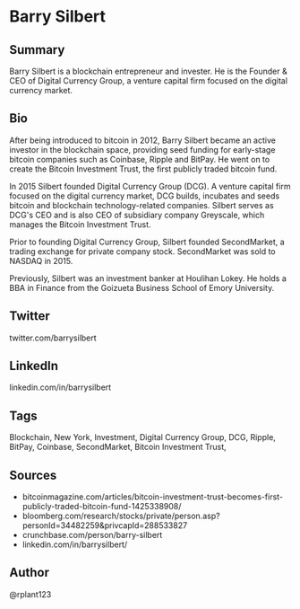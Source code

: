 # Barry Silbert

## Summary
Barry Silbert is a blockchain entrepreneur and invester. He is the Founder & CEO of Digital Currency Group, a venture capital firm focused on the digital currency market. 

## Bio
After being introduced to bitcoin in 2012, Barry Silbert became an active investor in the blockchain space, providing seed funding for early-stage bitcoin companies such as Coinbase, Ripple and BitPay. He went on to create the Bitcoin Investment Trust, the first publicly traded bitcoin fund.

In 2015 Silbert founded Digital Currency Group (DCG). A venture capital firm focused on the digital currency market, DCG builds, incubates and seeds bitcoin and blockchain technology-related companies. Silbert serves as DCG's CEO and is also CEO of subsidiary company Greyscale, which manages the Bitcoin Investment Trust. 

Prior to founding Digital Currency Group, Silbert founded SecondMarket, a trading exchange for private company stock. SecondMarket was sold to NASDAQ in 2015. 

Previously, Silbert was an investment banker at Houlihan Lokey. He holds a BBA in Finance from the Goizueta Business School of Emory University. 

## Twitter
twitter.com/barrysilbert

## LinkedIn
linkedin.com/in/barrysilbert

## Tags
Blockchain, New York, Investment, Digital Currency Group, DCG, Ripple, BitPay, Coinbase, SecondMarket, Bitcoin Investment Trust,

## Sources
- bitcoinmagazine.com/articles/bitcoin-investment-trust-becomes-first-publicly-traded-bitcoin-fund-1425338908/
- bloomberg.com/research/stocks/private/person.asp?personId=34482259&privcapId=288533827 
- crunchbase.com/person/barry-silbert
- linkedin.com/in/barrysilbert/

## Author
@rplant123
